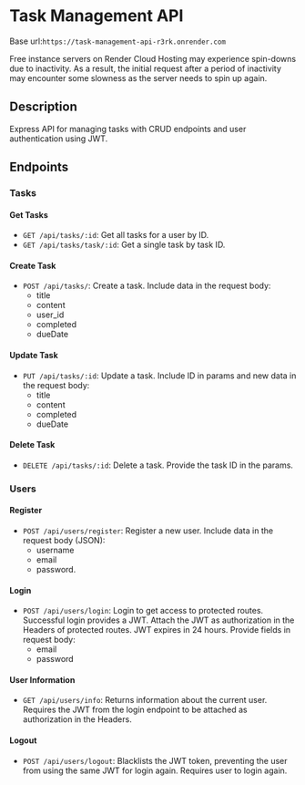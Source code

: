 # Task Management API

Base url:`https://task-management-api-r3rk.onrender.com`

Free instance servers on Render Cloud Hosting may experience spin-downs due to inactivity. As a result, the initial request after a period of inactivity may encounter some slowness as the server needs to spin up again.

## Description

Express API for managing tasks with CRUD endpoints and user authentication using JWT.

## Endpoints

### Tasks

#### Get Tasks

- `GET /api/tasks/:id`: Get all tasks for a user by ID.
- `GET /api/tasks/task/:id`: Get a single task by task ID.

#### Create Task

- `POST /api/tasks/`: Create a task. Include data in the request body:
  - title
  - content
  - user_id
  - completed
  - dueDate

#### Update Task

- `PUT /api/tasks/:id`: Update a task. Include ID in params and new data in the request body:
  - title
  - content
  - completed
  - dueDate

#### Delete Task

- `DELETE /api/tasks/:id`: Delete a task. Provide the task ID in the params.

### Users

#### Register

- `POST /api/users/register`: Register a new user. Include data in the request body (JSON):
  - username
  - email
  - password.

#### Login

- `POST /api/users/login`: Login to get access to protected routes. Successful login provides a JWT. Attach the JWT as authorization in the Headers of protected routes. JWT expires in 24 hours. Provide fields in request body:
  - email
  - password

#### User Information

- `GET /api/users/info`: Returns information about the current user. Requires the JWT from the login endpoint to be attached as authorization in the Headers.

#### Logout

- `POST /api/users/logout`: Blacklists the JWT token, preventing the user from using the same JWT for login again. Requires user to login again.
